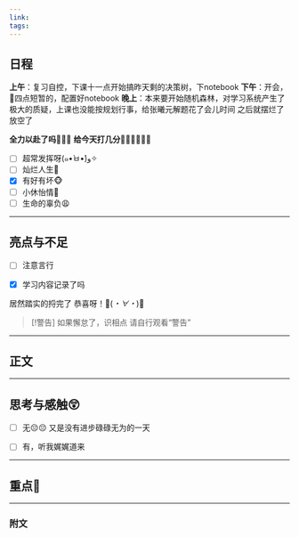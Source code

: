 ```yaml
---
link: 
tags:
---
```

## 日程
**上午**：复习自控，下课十一点开始搞昨天剩的决策树，下notebook
**下午**：开会，🥲四点短暂的，配置好notebook
**晚上**：本来要开始随机森林，对学习系统产生了极大的质疑，上课也没能按规划行事，给张曦元解题花了会儿时间
之后就摆烂了放空了

**全力以赴了吗🐒🐒🐒**
**给今天打几分🐻‍❄️🐻‍❄️🐻‍❄️**

- [ ] 超常发挥呀(๑•̀ㅂ•́)و✧
- [ ] 灿烂人生🌊
- [x] 有好有坏🐵
- [ ] 小休怡情🤠
- [ ] 生命的辜负😩

---
## 亮点与不足
- [ ] 注意言行

- [x] 学习内容记录了吗

居然踏实的捋完了
恭喜呀！🎉(*・∀・*)🎉
> [!警告]
> 如果懈怠了，识相点
> 请自行观看“警告”

---
## 正文



---
## 思考与感触😲
- [ ] 无😔😔
 又是没有进步碌碌无为的一天
- [ ] 有，听我娓娓道来


---
## 重点🦊


---

### 附文

